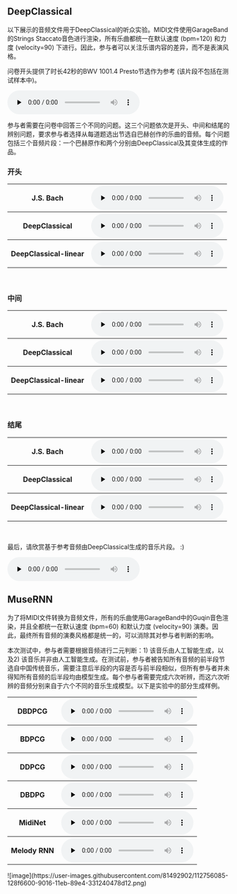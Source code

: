 ## DeepClassical

以下展示的音频文件用于DeepClassical的听众实验。MIDI文件使用GarageBand的Strings Staccato音色进行渲染，所有乐曲都统一在默认速度 (bpm=120) 和力度 (velocity=90) 下进行。因此，参与者可以关注乐谱内容的差异，而不是表演风格。

问卷开头提供了时长42秒的BWV 1001.4 Presto节选作为参考 (该片段不包括在测试样本中)。

<audio id="audio" controls="" preload="none">
<source id="mp3" src="Re_Bach.mp3">
</audio>

参与者需要在问卷中回答三个不同的问题。这三个问题依次是开头、中间和结尾的辨别问题，要求参与者选择从每道题选出节选自巴赫创作的乐曲的音频。每个问题包括三个音频片段：一个巴赫原作和两个分别由DeepClassical及其变体生成的作品。

### 开头

<table>
    <tr>
        <th>J.S. Bach</th>
        <th><audio id="audio" controls="" preload="none">
            <source id="mp3" src="Q1_Bach.mp3">
            </audio></th>
    </tr>
    <tr>
        <th>DeepClassical</th>
        <th><audio id="audio" controls="" preload="none">
            <source id="mp3" src="Q1_DC.mp3">
            </audio></th>
    </tr>
    <tr>
        <th>DeepClassical-linear</th>
        <th><audio id="audio" controls="" preload="none">
            <source id="mp3" src="Q1_DCL.mp3">
            </audio></th>
    </tr>
</table>
  
<br> 
  
### 中间

<table>
    <tr>
        <th>J.S. Bach</th>
        <th><audio id="audio" controls="" preload="none">
            <source id="mp3" src="Q2_Bach.mp3">
            </audio></th>
    </tr>
    <tr>
        <th>DeepClassical</th>
        <th><audio id="audio" controls="" preload="none">
            <source id="mp3" src="Q2_DC.mp3">
            </audio></th>
    </tr>
    <tr>
        <th>DeepClassical-linear</th>
        <th><audio id="audio" controls="" preload="none">
            <source id="mp3" src="Q2_DCL.mp3">
            </audio></th>
    </tr>
</table>
  
<br>
  
### 结尾

<table>
    <tr>
        <th>J.S. Bach</th>
        <th><audio id="audio" controls="" preload="none">
            <source id="mp3" src="Q3_Bach.mp3">
            </audio></th>
    </tr>
    <tr>
        <th>DeepClassical</th>
        <th><audio id="audio" controls="" preload="none">
            <source id="mp3" src="Q3_DC.mp3">
            </audio></th>
    </tr>
    <tr>
        <th>DeepClassical-linear</th>
        <th><audio id="audio" controls="" preload="none">
            <source id="mp3" src="Q3_DCL.mp3">
            </audio></th>
    </tr>
</table>
  
<br>
  
最后，请欣赏基于参考音频由DeepClassical生成的音乐片段。 :)

<audio id="audio" controls="" preload="none">
<source id="mp3" src="Re_DC.mp3">
</audio>

## MuseRNN

为了将MIDI文件转换为音频文件，所有的乐曲使用GarageBand中的Guqin音色渲染，并且全都统一在默认速度 (bpm=60) 和默认力度 (velocity=90) 演奏。因此，最终所有音频的演奏风格都是统一的，可以消除其对参与者判断的影响。

本次测试中，参与者需要根据音频进行二元判断：1) 该音乐由人工智能生成，以及2) 该音乐并非由人工智能生成。在测试前，参与者被告知所有音频的前半段节选自中国传统音乐，需要注意后半段的内容是否与前半段相似，但所有参与者并未得知所有音频的后半段均由模型生成。每个参与者需要完成六次听辨，而这六次听辨的音频分别来自于六个不同的音乐生成模型。以下是实验中的部分生成样例。

<table>
    <tr>
        <th>DBDPCG</th>
        <th><audio id="audio" controls="" preload="none">
            <source id="mp3" src="DBDPCG.mp3">
            </audio></th>
    </tr>
    <tr>
        <th>BDPCG</th>
        <th><audio id="audio" controls="" preload="none">
            <source id="mp3" src="BDPCG.mp3">
            </audio></th>
    </tr>
    <tr>
        <th>DDPCG</th>
        <th><audio id="audio" controls="" preload="none">
            <source id="mp3" src="DDPCG.mp3">
            </audio></th>
    </tr>
    <tr>
        <th>DBDPG</th>
        <th><audio id="audio" controls="" preload="none">
            <source id="mp3" src="DBDPG.mp3">
            </audio></th>
    </tr>
    <tr>
        <th>MidiNet</th>
        <th><audio id="audio" controls="" preload="none">
            <source id="mp3" src="MidiNet.mp3">
            </audio></th>
    </tr>
    <tr>
        <th>Melody RNN</th>
        <th><audio id="audio" controls="" preload="none">
            <source id="mp3" src="Melody RNN.mp3">
            </audio></th>
    </tr>
</table>
![image](https://user-images.githubusercontent.com/81492902/112756085-128f6600-9016-11eb-89e4-331240478d12.png)
